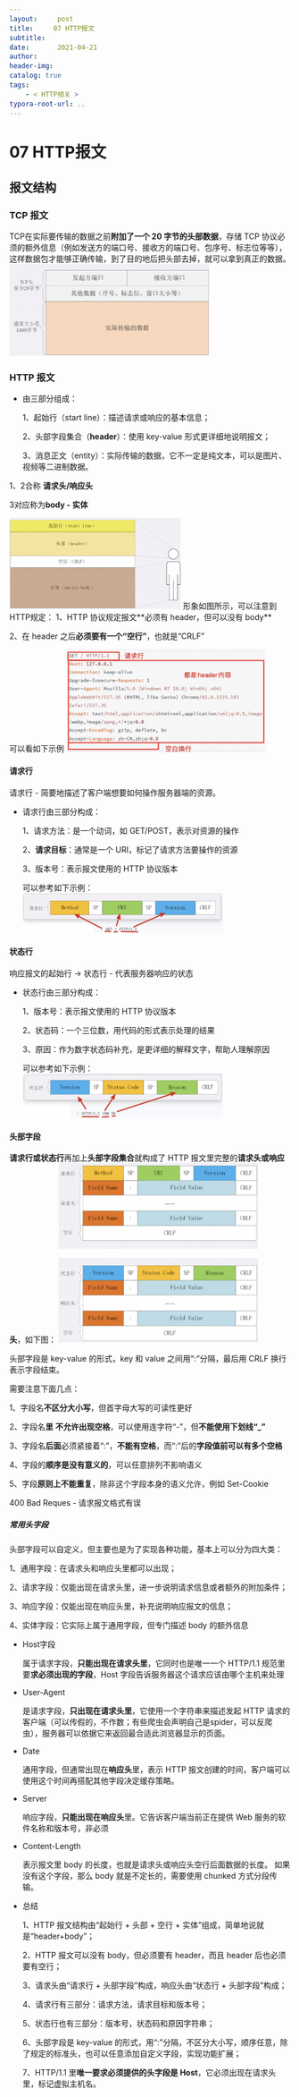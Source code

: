 ```yaml
---
layout:     post
title:     07 HTTP报文
subtitle:  
date:       2021-04-21
author:     
header-img: 
catalog: true
tags:
    - < HTTP相关 >
typora-root-url: ..
---
```



# 07 HTTP报文

## 报文结构

###  TCP 报文
TCP在实际要传输的数据之前**附加了一个 20 字节的头部数据**，存储 TCP 协议必须的额外信息（例如发送方的端口号、接收方的端口号、包序号、标志位等等），这样数据包才能够正确传输，到了目的地后把头部去掉，就可以拿到真正的数据。
<img src="/../img/assets_2019/image-20210421150007032.png" alt="image-20210421150007032" style="zoom:35%;" />


###  HTTP 报文
- 由三部分组成：

    1、起始行（start line）：描述请求或响应的基本信息；

    2、头部字段集合（**header**）：使用 key-value 形式更详细地说明报文；

    3、消息正文（entity）：实际传输的数据，它不一定是纯文本，可以是图片、视频等二进制数据。

1、2合称 **请求头/响应头**

3对应称为**body - 实体**

<img src="/../img/assets_2019/image-20210421150042364.png" alt="image-20210421150042364" style="zoom:30%;" />
形象如图所示，可以注意到HTTP规定：
1、HTTP 协议规定报文**必须有 header，但可以没有 body**

2、在 header 之后**必须要有一个“空行”**，也就是“CRLF”

可以看如下示例
<img src="/../img/assets_2019/image-20210421150113952.png" alt="image-20210421150113952" style="zoom:35%;" />

#### 请求行
请求行 - 简要地描述了客户端想要如何操作服务器端的资源。
- 请求行由三部分构成：

    1、请求方法：是一个动词，如 GET/POST，表示对资源的操作

    2、**请求目标**：通常是一个 URI，标记了请求方法要操作的资源

    3、版本号：表示报文使用的 HTTP 协议版本

    可以参考如下示例：
    <img src="/../img/assets_2019/image-20210421150150873.png" alt="image-20210421150150873" style="zoom:35%;" />

#### 状态行
响应报文的起始行 -> 状态行 - 代表服务器响应的状态
- 状态行由三部分构成：

    1、版本号：表示报文使用的 HTTP 协议版本

    2、状态码：一个三位数，用代码的形式表示处理的结果

    3、原因：作为数字状态码补充，是更详细的解释文字，帮助人理解原因

    可以参考如下示例：
    <img src="/../img/assets_2019/image-20210421150228721.png" alt="image-20210421150228721" style="zoom:35%;" />

#### 头部字段
**请求行或状态行**再加上**头部字段集合**就构成了 HTTP 报文里完整的**请求头或响应头**，如下图：
<img src="/../img/assets_2019/image-20210421150307148.png" alt="image-20210421150307148" style="zoom:35%;" />

头部字段是 key-value 的形式，key 和 value 之间用“:”分隔，最后用 CRLF 换行表示字段结束。

需要注意下面几点：

1、字段名**不区分大小写**，但首字母大写的可读性更好

2、字段名**里** **不允许出现空格**，可以使用连字符“-”，但**不能使用下划线“_”**

3、字段名**后面**必须紧接着“:”，**不能有空格**，而“:”后的**字段值前可以有多个空格**

4、字段的**顺序是没有意义的**，可以任意排列不影响语义

5、字段**原则上不能重复**，除非这个字段本身的语义允许，例如 Set-Cookie

400 Bad Reques - 请求报文格式有误

##### 常用头字段
头部字段可以自定义，但主要也是为了实现各种功能，基本上可以分为四大类：

1、通用字段：在请求头和响应头里都可以出现；

2、请求字段：仅能出现在请求头里，进一步说明请求信息或者额外的附加条件；

3、响应字段：仅能出现在响应头里，补充说明响应报文的信息；

4、实体字段：它实际上属于通用字段，但专门描述 body 的额外信息

- Host字段

    属于请求字段，**只能出现在请求头里**，它同时也是唯一一个 HTTP/1.1 规范里要**求必须出现的字段**，Host 字段告诉服务器这个请求应该由哪个主机来处理

- User-Agent

    是请求字段，**只出现在请求头里**，它使用一个字符串来描述发起 HTTP 请求的客户端（可以传假的，不作数；有些爬虫会声明自己是spider，可以反爬虫），服务器可以依据它来返回最合适此浏览器显示的页面。

- Date

    通用字段，但通常出现在**响应头**里，表示 HTTP 报文创建的时间，客户端可以使用这个时间再搭配其他字段决定缓存策略。

- Server

    响应字段，**只能出现在响应头**里。它告诉客户端当前正在提供 Web 服务的软件名称和版本号，非必须

- Content-Length

    表示报文里 body 的长度，也就是请求头或响应头空行后面数据的长度。
    如果没有这个字段，那么 body 就是不定长的，需要使用 chunked 方式分段传输。

- 总结

    1、HTTP 报文结构由“起始行 + 头部 + 空行 + 实体”组成，简单地说就是“header+body”；

    2、HTTP 报文可以没有 body，但必须要有 header，而且 header 后也必须要有空行；

    3、请求头由“请求行 + 头部字段”构成，响应头由“状态行 + 头部字段”构成；

    4、请求行有三部分：请求方法，请求目标和版本号；

    5、状态行也有三部分：版本号，状态码和原因字符串；

    6、头部字段是 key-value 的形式，用“:”分隔，不区分大小写，顺序任意，除了规定的标准头，也可以任意添加自定义字段，实现功能扩展；

    7、HTTP/1.1 里**唯一要求必须提供的头字段是 Host**，它必须出现在请求头里，标记虚拟主机名。

